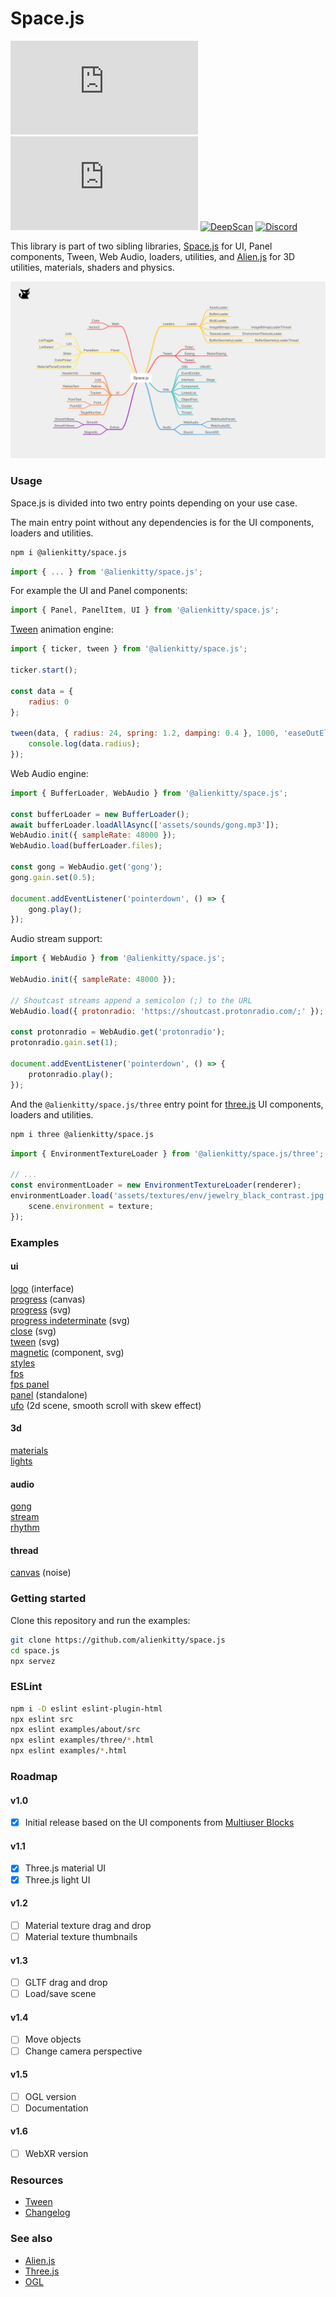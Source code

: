 # Space.js

[![NPM Package][npm]][npm-url]
[![NPM Downloads][npm-downloads]][npmtrends-url]
[![DeepScan][deepscan]][deepscan-url]
[![Discord][discord]][discord-url]

This library is part of two sibling libraries, [Space.js](https://github.com/alienkitty/space.js) for UI, Panel components, Tween, Web Audio, loaders, utilities, and [Alien.js](https://github.com/alienkitty/alien.js) for 3D utilities, materials, shaders and physics.

<p>
    <img src="https://github.com/alienkitty/space.js/raw/main/space.js.png" alt="Space.js">
</p>

### Usage

Space.js is divided into two entry points depending on your use case.

The main entry point without any dependencies is for the UI components, loaders and utilities.

```sh
npm i @alienkitty/space.js
```

```js
import { ... } from '@alienkitty/space.js';
```

For example the UI and Panel components:

```js
import { Panel, PanelItem, UI } from '@alienkitty/space.js';
```

[Tween](https://github.com/alienkitty/alien.js/wiki/Tween) animation engine:

```js
import { ticker, tween } from '@alienkitty/space.js';

ticker.start();

const data = {
    radius: 0
};

tween(data, { radius: 24, spring: 1.2, damping: 0.4 }, 1000, 'easeOutElastic', null, () => {
    console.log(data.radius);
});
```

Web Audio engine:

```js
import { BufferLoader, WebAudio } from '@alienkitty/space.js';

const bufferLoader = new BufferLoader();
await bufferLoader.loadAllAsync(['assets/sounds/gong.mp3']);
WebAudio.init({ sampleRate: 48000 });
WebAudio.load(bufferLoader.files);

const gong = WebAudio.get('gong');
gong.gain.set(0.5);

document.addEventListener('pointerdown', () => {
    gong.play();
});
```

Audio stream support:

```js
import { WebAudio } from '@alienkitty/space.js';

WebAudio.init({ sampleRate: 48000 });

// Shoutcast streams append a semicolon (;) to the URL
WebAudio.load({ protonradio: 'https://shoutcast.protonradio.com/;' });

const protonradio = WebAudio.get('protonradio');
protonradio.gain.set(1);

document.addEventListener('pointerdown', () => {
    protonradio.play();
});
```

And the `@alienkitty/space.js/three` entry point for [three.js](https://github.com/mrdoob/three.js) UI components, loaders and utilities.

```sh
npm i three @alienkitty/space.js
```

```js
import { EnvironmentTextureLoader } from '@alienkitty/space.js/three';

// ...
const environmentLoader = new EnvironmentTextureLoader(renderer);
environmentLoader.load('assets/textures/env/jewelry_black_contrast.jpg', texture => {
    scene.environment = texture;
});
```

### Examples

#### ui

[logo](https://space.js.org/examples/logo.html) (interface)  
[progress](https://space.js.org/examples/progress_canvas.html) (canvas)  
[progress](https://space.js.org/examples/progress.html) (svg)  
[progress indeterminate](https://space.js.org/examples/progress_indeterminate.html) (svg)  
[close](https://space.js.org/examples/close.html) (svg)  
[tween](https://space.js.org/examples/tween.html) (svg)  
[magnetic](https://space.js.org/examples/magnetic.html) (component, svg)  
[styles](https://space.js.org/examples/styles.html)  
[fps](https://space.js.org/examples/fps.html)  
[fps panel](https://space.js.org/examples/fps_panel.html)  
[panel](https://space.js.org/examples/panel.html) (standalone)  
[ufo](https://ufo.ai/) (2d scene, smooth scroll with skew effect)  

#### 3d

[materials](https://space.js.org/examples/three/3d_materials.html)  
[lights](https://space.js.org/examples/three/3d_lights.html)  

#### audio

[gong](https://space.js.org/examples/audio_gong.html)  
[stream](https://space.js.org/examples/audio_stream.html)  
[rhythm](https://space.js.org/examples/audio_rhythm.html)  

#### thread

[canvas](https://space.js.org/examples/thread_canvas.html) (noise)  

### Getting started

Clone this repository and run the examples:

```sh
git clone https://github.com/alienkitty/space.js
cd space.js
npx servez
```

### ESLint

```sh
npm i -D eslint eslint-plugin-html
npx eslint src
npx eslint examples/about/src
npx eslint examples/three/*.html
npx eslint examples/*.html
```

### Roadmap

#### v1.0

* [x] Initial release based on the UI components from [Multiuser Blocks](https://multiuser-blocks.glitch.me/)

#### v1.1

* [x] Three.js material UI
* [x] Three.js light UI

#### v1.2

* [ ] Material texture drag and drop
* [ ] Material texture thumbnails

#### v1.3

* [ ] GLTF drag and drop
* [ ] Load/save scene

#### v1.4

* [ ] Move objects
* [ ] Change camera perspective

#### v1.5

* [ ] OGL version
* [ ] Documentation

#### v1.6

* [ ] WebXR version

### Resources

* [Tween](https://github.com/alienkitty/alien.js/wiki/Tween)
* [Changelog](https://github.com/alienkitty/space.js/releases)

### See also

* [Alien.js](https://github.com/alienkitty/alien.js)
* [Three.js](https://github.com/mrdoob/three.js)
* [OGL](https://github.com/oframe/ogl)


[npm]: https://img.shields.io/npm/v/@alienkitty/space.js
[npm-url]: https://www.npmjs.com/package/@alienkitty/space.js
[npm-downloads]: https://img.shields.io/npm/dw/@alienkitty/space.js
[npmtrends-url]: https://www.npmtrends.com/@alienkitty/space.js
[deepscan]: https://deepscan.io/api/teams/20020/projects/23997/branches/734568/badge/grade.svg
[deepscan-url]: https://deepscan.io/dashboard#view=project&tid=20020&pid=23997&bid=734568
[discord]: https://img.shields.io/discord/773739853913260032
[discord-url]: https://discord.gg/9rSkAzB7PM
